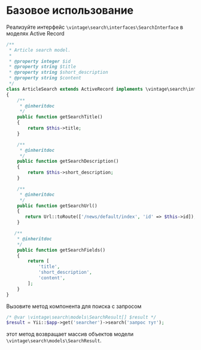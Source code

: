 Базовое использование
=====================

Реализуйте интерфейс `\vintage\search\interfaces\SearchInterface` в моделях Active Record

```php
/**
 * Article search model.
 * 
 * @property integer $id
 * @property string $title
 * @property string $short_description
 * @property string $content
 */
class ArticleSearch extends ActiveRecord implements \vintage\search\interfaces\SearchInterface
{
    /**
     * @inheritdoc
     */
    public function getSearchTitle()
    {
        return $this->title;
    }

    /**
     * @inheritdoc
     */
    public function getSearchDescription()
    {
        return $this->short_description;
    }

    /**
     * @inheritdoc
     */
    public function getSearchUrl()
    {
       return Url::toRoute(['/news/default/index', 'id' => $this->id]);
    }

   /**
    * @inheritdoc
    */
    public function getSearchFields()
    {
        return [
            'title',
            'short_description',
            'content',
        ];
    }
}
```

Вызовите метод компонента для поиска с запросом

```php
/* @var \vintage\search\models\SearchResult[] $result */
$result = Yii::$app->get('searcher')->search('запрос тут');
```

этот метод возвращает массив объектов модели `\vintage\search\models\SearchResult`.
